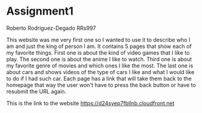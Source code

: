 # Assignment1 

Roberto Rodriguez-Degado
RRs997

This website was me very first one so I wanted to use it to describe who I am and just the king of person I am. It contains 5 pages that show each of my favorite things. First one is about the kind of video games that I like to play. The second one is about the anime I like to watch. Third one is about my favorite genre of movies and which ones I like the most. The last one is about cars and shows videos of the type of cars I like and what I would like to do if I had such car. Each page has a link that will take them back to the homepage that way the user won't have to press the back button or have to resubmit the URL again.

This is the link to the website https://d24syep7fbllnb.cloudfront.net
